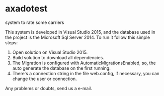 # axadotest
system to rate some carriers

This system is developed in Visual Studio 2015, and the database used in the project is the Microsoft Sql Server 2014. To run it follow this simple steps:

1. Open solution on Visual Studio 2015.
2. Build solution to download all dependencies.
3. The Migration is configured with AutomaticMigrationsEnabled, so, the auto generate the database on the first running.
4. There's a connection string in the file web.config, if necessary, you can change the user or connection.

Any problems or doubts, send us a e-mail.

